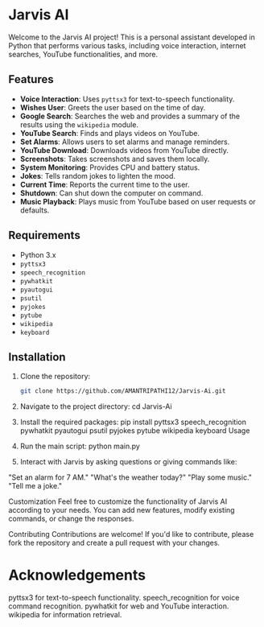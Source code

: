 # Jarvis AI

Welcome to the Jarvis AI project! This is a personal assistant developed in Python that performs various tasks, including voice interaction, internet searches, YouTube functionalities, and more.

## Features

- **Voice Interaction**: Uses `pyttsx3` for text-to-speech functionality.
- **Wishes User**: Greets the user based on the time of day.
- **Google Search**: Searches the web and provides a summary of the results using the `wikipedia` module.
- **YouTube Search**: Finds and plays videos on YouTube.
- **Set Alarms**: Allows users to set alarms and manage reminders.
- **YouTube Download**: Downloads videos from YouTube directly.
- **Screenshots**: Takes screenshots and saves them locally.
- **System Monitoring**: Provides CPU and battery status.
- **Jokes**: Tells random jokes to lighten the mood.
- **Current Time**: Reports the current time to the user.
- **Shutdown**: Can shut down the computer on command.
- **Music Playback**: Plays music from YouTube based on user requests or defaults.

## Requirements

- Python 3.x
- `pyttsx3`
- `speech_recognition`
- `pywhatkit`
- `pyautogui`
- `psutil`
- `pyjokes`
- `pytube`
- `wikipedia`
- `keyboard`

## Installation

1. Clone the repository:

   ```bash
   git clone https://github.com/AMANTRIPATHI12/Jarvis-Ai.git
2. Navigate to the project directory: cd Jarvis-Ai
3. Install the required packages: pip install pyttsx3 speech_recognition pywhatkit pyautogui psutil pyjokes pytube wikipedia keyboard
Usage
1. Run the main script: python main.py
2. Interact with Jarvis by asking questions or giving commands like:

"Set an alarm for 7 AM."
"What's the weather today?"
"Play some music."
"Tell me a joke."

Customization
Feel free to customize the functionality of Jarvis AI according to your needs. You can add new features, modify existing commands, or change the responses.

Contributing
Contributions are welcome! If you'd like to contribute, please fork the repository and create a pull request with your changes.

# Acknowledgements
pyttsx3 for text-to-speech functionality.
speech_recognition for voice command recognition.
pywhatkit for web and YouTube interaction.
wikipedia for information retrieval.
